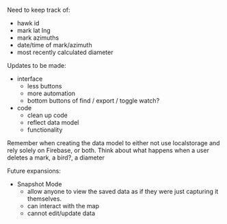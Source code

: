 Need to keep track of:

- hawk id
- mark lat lng
- mark azimuths
- date/time of mark/azimuth
- most recently calculated diameter

Updates to be made:

- interface
	- less buttons
	- more automation
	- bottom buttons of find / export / toggle watch?
- code
	- clean up code
	- reflect data model
	- functionality


Remember when creating the data model to either not use localstorage and rely solely on Firebase, or both. Think about what happens when a user deletes a mark, a bird?, a diameter

Future expansions:

- Snapshot Mode
	- allow anyone to view the saved data as if they were just capturing it themselves. 
	- can interact with the map
	- cannot edit/update data
